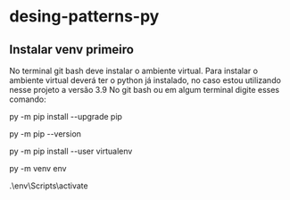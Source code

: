 # desing-patterns-py


## Instalar venv primeiro

No terminal git bash deve instalar o ambiente virtual.
Para instalar o ambiente virtual deverá ter o python já instalado, no caso estou utilizando nesse projeto a versão 3.9
No git bash ou em algum terminal digite esses comando:

  py -m pip install --upgrade pip

  py -m pip --version
  
  py -m pip install --user virtualenv
  
  py -m venv env
  
  .\env\Scripts\activate
